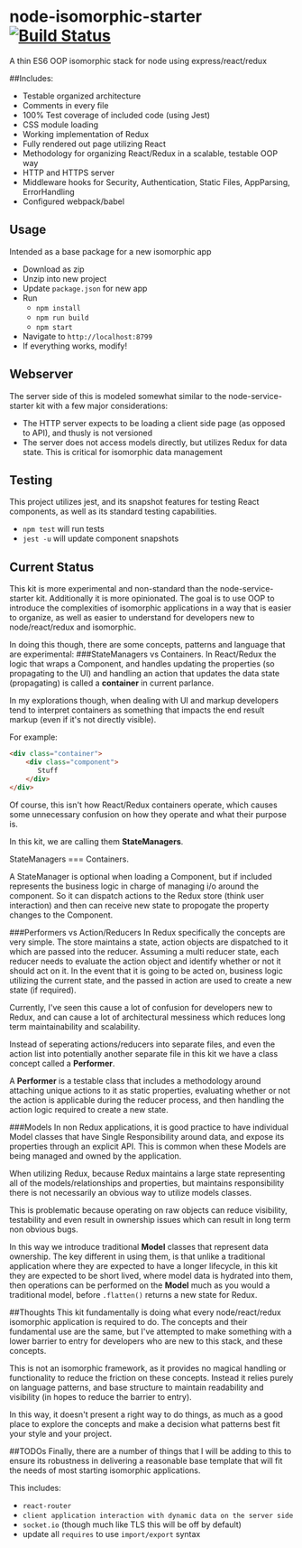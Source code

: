 # node-isomorphic-starter [![Build Status](https://travis-ci.org/anyuzer/node-isomorphic-starter.svg?branch=master)](https://travis-ci.org/anyuzer/node-isomorphic-starter)
A thin ES6 OOP isomorphic stack for node using express/react/redux

##Includes:
* Testable organized architecture
* Comments in every file
* 100% Test coverage of included code (using Jest)
* CSS module loading
* Working implementation of Redux
* Fully rendered out page utilizing React
* Methodology for organizing React/Redux in a scalable, testable OOP way
* HTTP and HTTPS server
* Middleware hooks for Security, Authentication, Static Files, AppParsing, ErrorHandling
* Configured webpack/babel

## Usage
Intended as a base package for a new isomorphic app
* Download as zip
* Unzip into new project
* Update `package.json` for new app
* Run
    * `npm install`
    * `npm run build`
    * `npm start`
* Navigate to `http://localhost:8799`
* If everything works, modify!

## Webserver
The server side of this is modeled somewhat similar to the node-service-starter kit with a few major considerations:
* The HTTP server expects to be loading a client side page (as opposed to API), and thusly is not versioned
* The server does not access models directly, but utilizes Redux for data state. This is critical for isomorphic data management

## Testing
This project utilizes jest, and its snapshot features for testing React components, as well as its standard testing capabilities.
* `npm test` will run tests
* `jest -u` will update component snapshots

## Current Status
This kit is more experimental and non-standard than the node-service-starter kit. Additionally it is more opinionated. The goal is to use OOP to introduce the complexities of isomorphic applications in a way that is easier to organize, as well as easier to understand for developers new to node/react/redux and isomorphic.

In doing this though, there are some concepts, patterns and language that are experimental:
###StateManagers vs Containers.
In React/Redux the logic that wraps a Component, and handles updating the properties (so propagating to the UI) and handling an action that updates the data state (propagating) is called a **container** in current parlance.

In my explorations though, when dealing with UI and markup developers tend to interpret containers as something that impacts the end result markup (even if it's not directly visible).

For example:
```html
<div class="container">
    <div class="component">
       Stuff
    </div>
</div>
```

Of course, this isn't how React/Redux containers operate, which causes some unnecessary confusion on how they operate and what their purpose is.

In this kit, we are calling them **StateManagers**.

StateManagers === Containers.

A StateManager is optional when loading a Component, but if included represents the business logic in charge of managing i/o around the component. So it can dispatch actions to the Redux store (think user interaction) and then can receive new state to propogate the property changes to the Component.

###Performers vs Action/Reducers
In Redux specifically the concepts are very simple. The store maintains a state, action objects are dispatched to it which are passed into the reducer. Assuming a multi reducer state, each reducer needs to evaluate the action object and identify whether or not it should act on it. In the event that it is going to be acted on, business logic utilizing the current state, and the passed in action are used to create a new state (if required).

Currently, I've seen this cause a lot of confusion for developers new to Redux, and can cause a lot of architectural messiness which reduces long term maintainability and scalability.

Instead of seperating actions/reducers into separate files, and even the action list into potentially another separate file in this kit we have a class concept called a **Performer**.

A **Performer** is a testable class that includes a methodology around attaching unique actions to it as static properties, evaluating whether or not the action is applicable during the reducer process, and then handling the action logic required to create a new state.

###Models
In non Redux applications, it is good practice to have individual Model classes that have Single Responsibility around data, and expose its properties through an explicit API. This is common when these Models are being managed and owned by the application.

When utilizing Redux, because Redux maintains a large state representing all of the models/relationships and properties, but maintains responsibility there is not necessarily an obvious way to utilize models classes.

This is problematic because operating on raw objects can reduce visibility, testability and even result in ownership issues which can result in long term non obvious bugs.

In this way we introduce traditional **Model** classes that represent data ownership. The key different in using them, is that unlike a traditional application where they are expected to have a longer lifecycle, in this kit they are expected to be short lived, where model data is hydrated into them, then operations can be performed on the **Model** much as you would a traditional model, before `.flatten()` returns a new state for Redux.

##Thoughts
This kit fundamentally is doing what every node/react/redux isomorphic application is required to do. The concepts and their fundamental use are the same, but I've attempted to make something with a lower barrier to entry for developers who are new to this stack, and these concepts.

This is not an isomorphic framework, as it provides no magical handling or functionality to reduce the friction on these concepts. Instead it relies purely on language patterns, and base structure to maintain readability and visibility (in hopes to reduce the barrier to entry).

In this way, it doesn't present a right way to do things, as much as a good place to explore the concepts and make a decision what patterns best fit your style and your project.

##TODOs
Finally, there are a number of things that I will be adding to this to ensure its robustness in delivering a reasonable base template that will fit the needs of most starting isomorphic applications.

This includes:
* `react-router`
* `client application interaction with dynamic data on the server side`
* `socket.io` (though much like TLS this will be off by default)
* update all `requires` to use `import/export` syntax
